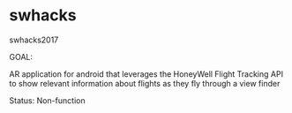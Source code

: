 # swhacks
swhacks2017

GOAL:

AR application for android that leverages the HoneyWell Flight Tracking API to show relevant information about flights as they fly through a view finder

Status:
Non-function
